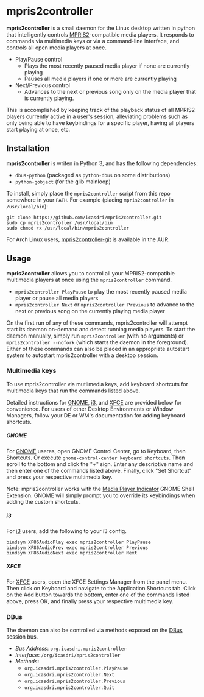 # mpris2controller
**mpris2controller** is a small daemon for the Linux desktop written in python that intelligently controls [MPRIS2](http://specifications.freedesktop.org/mpris-spec/latest/)-compatible media players. It responds to commands via multimedia keys or via a command-line interface, and controls all open media players at once.

* Play/Pause control
    * Plays the most recently paused media player if none are currently playing
    * Pauses all media players if one or more are currently playing
* Next/Previous control
    * Advances to the next or previous song only on the media player that is currently playing.

This is accomplished by keeping track of the playback status of all MPRIS2 players currently active in a user's session, alleviating problems such as only being able to have keybindings for a specific player, having all players start playing at once, etc.

## Installation
**mpris2controller** is writen in Python 3, and has the following dependencies:
* `dbus-python` (packaged as `python-dbus` on some distributions)
* `python-gobject` (for the glib mainloop)

To install, simply place the `mpris2controller` script from this repo somewhere in your `PATH`. For example (placing `mpris2controller` in `/usr/local/bin`):

    git clone https://github.com/icasdri/mpris2controller.git
    sudo cp mpris2controller /usr/local/bin
    sudo chmod +x /usr/local/bin/mpris2controller

For Arch Linux users, [mpris2controller-git](https://aur.archlinux.org/packages/mpris2controller-git/) is available in the AUR.

## Usage
**mpris2controller** allows you to control all your MPRIS2-compatible multimedia players at once using the `mpris2controller` command.

* `mpris2controller PlayPause` to play the most recently paused media player or pause all media players
* `mpris2controller Next` or `mpris2controller Previous` to advance to the next or previous song on the currently playing media player

On the first run of any of these commands, mpris2controller will attempt start its daemon on-demand and detect running media players. To start the daemon manually, simply run `mpris2controller` (with no arguments) or `mpris2controller --nofork` (which starts the daemon in the foreground). Either of these commands can also be placed in an appropriate autostart system to autostart mpris2controller with a desktop session.

### Multimedia keys

To use mpris2controller via mutlimedia keys, add keyboard shortcuts for multimedia keys that run the commands listed above.

Detailed instructions for [GNOME](http://gnome.org), [i3](http://i3wm.org), and [XFCE](http://xfce.org) are provided below for convenience. For users of other Desktop Environments or Window Managers, follow your DE or WM's documentation for adding keyboard shortcuts.

##### GNOME
For [GNOME](http://gnome.org) useres, open GNOME Control Center, go to Keyboard, then Shortcuts. Or execute `gnome-control-center keyboard shortcuts`. Then scroll to the bottom and click the "+" sign. Enter any descriptive name and then enter one of the commands listed above. Finally, click "Set Shortcut" and press your respective multimedia key.

Note: mpris2controller works with the [Media Player Indicator](https://extensions.gnome.org/extension/55/media-player-indicator/) GNOME Shell Extension. GNOME will simply prompt you to override its keybindings when adding the custom shortcuts.

##### i3
For [i3](http://i3wm.org) users, add the following to your i3 config.

    bindsym XF86AudioPlay exec mpris2controller PlayPause
    bindsym XF86AudioPrev exec mpris2controller Previous
    bindsym XF86AudioNext exec mpris2controller Next

##### XFCE
For [XFCE](http://xfce.org) users, open the XFCE Settings Manager from the panel menu. Then click on Keyboard and navigate to the Application Shortcuts tab. Click on the Add button towards the bottom, enter one of the commands listed above, press OK, and finally press your respective multimedia key.

### DBus
The daemon can also be controlled via methods exposed on the [DBus](http://www.freedesktop.org/wiki/Software/dbus/) session bus.

* *Bus Address*: `org.icasdri.mpris2controller`
* *Interface*: `/org/icasdri/mpris2controller`
* *Methods*:
    * `org.icasdri.mpris2controller.PlayPause`
    * `org.icasdri.mpris2controller.Next`
    * `org.icasdri.mpris2controller.Previous`
    * `org.icasdri.mpris2controller.Quit`
